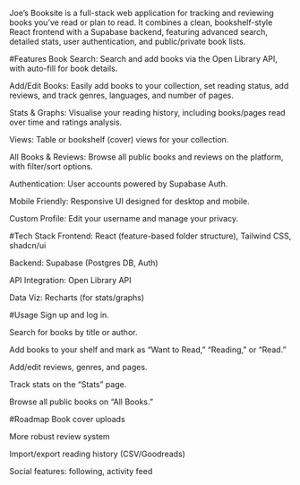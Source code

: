 Joe’s Booksite is a full-stack web application for tracking and reviewing books you’ve read or plan to read. It combines a clean, bookshelf-style React frontend with a Supabase backend, featuring advanced search, detailed stats, user authentication, and public/private book lists.

#Features
Book Search: Search and add books via the Open Library API, with auto-fill for book details.

Add/Edit Books: Easily add books to your collection, set reading status, add reviews, and track genres, languages, and number of pages.

Stats & Graphs: Visualise your reading history, including books/pages read over time and ratings analysis.

Views: Table or bookshelf (cover) views for your collection.

All Books & Reviews: Browse all public books and reviews on the platform, with filter/sort options.

Authentication: User accounts powered by Supabase Auth.

Mobile Friendly: Responsive UI designed for desktop and mobile.

Custom Profile: Edit your username and manage your privacy.

#Tech Stack
Frontend: React (feature-based folder structure), Tailwind CSS, shadcn/ui

Backend: Supabase (Postgres DB, Auth)

API Integration: Open Library API

Data Viz: Recharts (for stats/graphs)

#Usage
Sign up and log in.

Search for books by title or author.

Add books to your shelf and mark as “Want to Read,” “Reading,” or “Read.”

Add/edit reviews, genres, and pages.

Track stats on the “Stats” page.

Browse all public books on “All Books.”

#Roadmap
Book cover uploads

More robust review system

Import/export reading history (CSV/Goodreads)

Social features: following, activity feed
